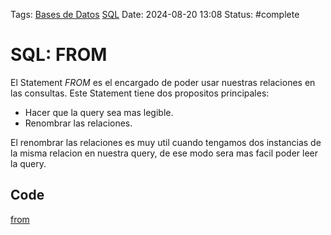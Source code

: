 Tags: [Bases de Datos](Bases%20de%20Datos.md) [SQL](SQL.md)
Date: 2024-08-20 13:08
Status: #complete 

# SQL: FROM

El Statement *FROM* es el encargado de poder usar nuestras relaciones en las consultas. Este Statement tiene dos propositos principales:
- Hacer que la query sea mas legible.
- Renombrar las relaciones.

El renombrar las relaciones es muy util cuando tengamos dos instancias de la misma relacion en nuestra query, de ese modo sera mas facil poder leer la query.

## Code
[from](from.sql)